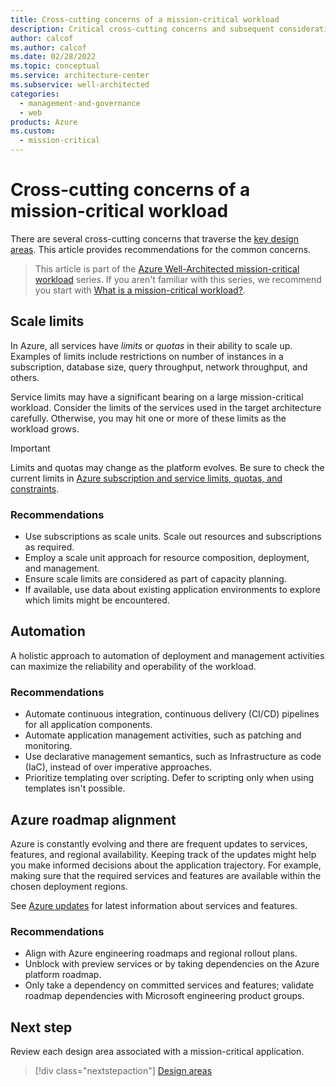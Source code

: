 ```yaml
---
title: Cross-cutting concerns of a mission-critical workload
description: Critical cross-cutting concerns and subsequent consideration within each design area.
author: calcof
ms.author: calcof
ms.date: 02/28/2022
ms.topic: conceptual
ms.service: architecture-center
ms.subservice: well-architected
categories:
  - management-and-governance
  - web
products: Azure
ms.custom:
  - mission-critical
---
```


# Cross-cutting concerns of a mission-critical workload

There are several cross-cutting concerns that traverse the [key design areas](./mission-critical-overview.md#what-are-the-key-design-areas). This article provides recommendations for the common concerns. 

> This article is part of the [Azure Well-Architected mission-critical workload](index.yml) series. If you aren't familiar with this series, we recommend you start with [What is a mission-critical workload?](mission-critical-overview.md#what-is-a-mission-critical-workload).

## Scale limits

In Azure, all services have _limits_ or _quotas_ in their ability to scale up. Examples of limits include restrictions on number of instances in a subscription, database size, query throughput, network throughput, and others. 

Service limits may have a significant bearing on a large mission-critical workload. Consider the limits of the services used in the target architecture carefully. Otherwise, you may hit one or more of these limits as the workload grows.

> [!IMPORTANT]
> Limits and quotas may change as the platform evolves. Be sure to check the current limits in [Azure subscription and service limits, quotas, and constraints](/azure/azure-subscription-service-limits).

### Recommendations

- Use subscriptions as scale units. Scale out resources and subscriptions as required.
- Employ a scale unit approach for resource composition, deployment, and management.
- Ensure scale limits are considered as part of capacity planning.
- If available, use data about existing application environments to explore which limits might be encountered.

## Automation

A holistic approach to automation of deployment and management activities can maximize the reliability and operability of the workload.

### Recommendations

- Automate continuous integration, continuous delivery (CI/CD) pipelines for all application components.
- Automate application management activities, such as patching and monitoring.
- Use declarative management semantics, such as Infrastructure as code (IaC), instead of over imperative approaches.
- Prioritize templating over scripting. Defer to scripting only when using templates isn't possible.

## Azure roadmap alignment

Azure is constantly evolving and there are frequent updates to services, features, and regional availability. Keeping track of the updates might help you make informed decisions about the application trajectory. For example, making sure that the required services and features are available within the chosen deployment regions.

See [Azure updates](https://azure.microsoft.com/updates/) for latest information about services and features. 

### Recommendations

- Align with Azure engineering roadmaps and regional rollout plans.
- Unblock with preview services or by taking dependencies on the Azure platform roadmap.
- Only take a dependency on committed services and features; validate roadmap dependencies with Microsoft engineering product groups.

## Next step

Review each design area associated with a  mission-critical application.

> [!div class="nextstepaction"]
> [Design areas](./mission-critical-design-areas.md)
